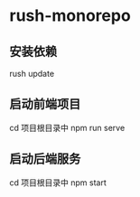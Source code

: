 # rush-monorepo

## 安装依赖
rush update

## 启动前端项目
cd 项目根目录中 npm run serve

## 启动后端服务
cd 项目根目录中 npm start